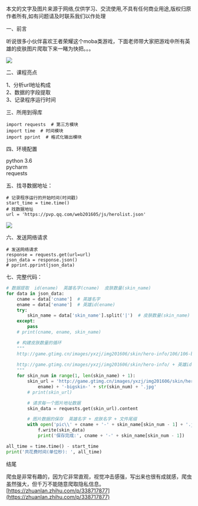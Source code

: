 本文的文字及图片来源于网络,仅供学习、交流使用,不具有任何商业用途,版权归原作者所有,如有问题请及时联系我们以作处理

一、前言

听说很多小伙伴喜欢王者荣耀这个moba类游戏，下面老师带大家把游戏中所有英雄的皮肤图片爬取下来一睹为快把。。。  

![](https://pic1.zhimg.com/v2-0976952e19a000a4852fa463f198b88c_b.jpg)

二、课程亮点

1、分析url地址构成  
2、数据的字段提取  
3、记录程序运行时间

三、所用到得库

```
import requests  # 第三方模块
import time  # 时间模块 
import pprint  # 格式化输出模块
```

四、环境配置

python 3.6  
pycharm  
requests

五、找寻数据地址：

```
# 记录程序运行的开始时间(时间戳)
start_time = time.time()
# 找数据地址
url = 'https://pvp.qq.com/web201605/js/herolist.json'
```

![](https://pic2.zhimg.com/v2-9272ad80aca94ff0b7d300f3feadbf19_b.jpg)

六、发送网络请求

```
# 发送网络请求
response = requests.get(url=url)
json_data = response.json()
# pprint.pprint(json_data)
```

七、完整代码：

```py
# 数据提取  id(ename)  英雄名字(cname)  皮肤数量(skin_name)
for data in json_data:
    cname = data['cname']  # 英雄名字
    ename = data['ename']  # 英雄id(ename)
    try:
        skin_name = data['skin_name'].split('|')  # 皮肤数量(skin_name)
    except:
        pass
    # print(cname, ename, skin_name)

    # 构建皮肤数量的循环
    """
    http://game.gtimg.cn/images/yxzj/img201606/skin/hero-info/106/106-bigskin-7.jpg
    
    http://game.gtimg.cn/images/yxzj/img201606/skin/hero-info/ + 英雄id + '/' + 英雄id + -bigskin- + 皮肤数量 + '.jpg'
    """
    for skin_num in range(1, len(skin_name) + 1):
        skin_url = 'http://game.gtimg.cn/images/yxzj/img201606/skin/hero-info/' + str(ename) + '/' + str(
            ename) + '-bigskin-' + str(skin_num) + '.jpg'
        # print(skin_url)

        # 请求每一个图片地址数据
        skin_data = requests.get(skin_url).content

        # 图片数据的保存  英雄名字 + 皮肤名字 + 文件尾缀
        with open('pic\\' + cname + '-' + skin_name[skin_num - 1] + '.jpg', mode='wb') as f:
            f.write(skin_data)
            print('保存完成:', cname + '-' + skin_name[skin_num - 1])

all_time = time.time() - start_time
print('共花费时间(单位秒): ', all_time) 
```

结尾

爬虫是非常有趣的，因为它非常直观，视觉冲击感强，写出来也很有成就感，爬虫虽然强大，但千万不能随意爬取隐私信息。 
 [https://zhuanlan.zhihu.com/p/338717877](https://zhuanlan.zhihu.com/p/338717877)